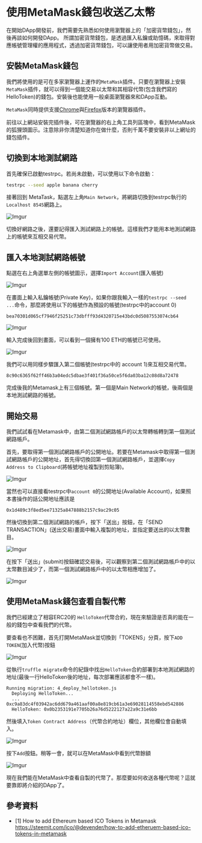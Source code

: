 # 使用MetaMask錢包收送乙太幣

在開始DApp開發前，我們需要先熟悉如何使用瀏覽器上的「加密貨幣錢包」，然後再談如何開發DApp。
所謂加密貨幣錢包，是透過匯入私鑰或助憶碼，來取得對應帳號管理權的應用程式，透過加密貨幣錢包，可以讓使用者用加密貨幣做交易。

## 安裝MetaMask錢包

我們將使用的是可在多家瀏覽器上運作的`MetaMask`插件。只要在瀏覽器上安裝`MetaMask`插件，就可以得到一個能交易以太幣和其相容代幣(包含我們寫的HelloToken)的錢包。安裝後也能使用一般桌面瀏覽器來和DApp互動。

`MetaMask`同時提供支援[Chrome](https://chrome.google.com/webstore/detail/metamask/nkbihfbeogaeaoehlefnkodbefgpgknn)與[Firefox](https://addons.mozilla.org/en-US/firefox/addon/ether-metamask/)版本的瀏覽器插件。

前往以上網站安裝完插件後，可在瀏覽器的右上角工具列區塊中，看到MetaMask的狐狸頭圖示。注意除非你清楚知道你在做什麼，否則千萬不要安裝非以上網址的錢包插件。

## 切換到本地測試網路

首先確保已啟動testrpc。若尚未啟動，可以使用以下命令啟動：

```sh
testrpc --seed apple banana cherry
```

接著回到 MetaTask，點選左上角`Main Network`，將網路切換到testrpc執行的`Localhost 8545`網路上。

![Imgur](https://i.imgur.com/32rikcB.png)

切換好網路之後，還要記得匯入測試網路上的帳號。這樣我們才能用本地測試網路上的帳號來互相交易代幣。

## 匯入本地測試網路帳號

點選在右上角選單左側的帳號圖示，選擇`Import Account`(匯入帳號)

![Imgur](https://i.imgur.com/0aY0n1s.png)

在畫面上輸入私鑰帳號(Private Key)，如果你跟我輸入一樣的`testrpc --seed ...`命令，那麼將使用以下的帳號作為預設的帳號(testrpc中的account 0)

```
bea70301d065cf7946f25251c73dbfff93d4320715e43bdc0d5087553074cb64
```

![Imgur](https://i.imgur.com/ZBBVDMF.png)

輸入完成後回到畫面，可以看到一個擁有100 ETH的帳號已可使用。

![Imgur](https://i.imgur.com/uwKB3tD.png)

我們可以用同樣步驟匯入第二個帳號(testrpc中的 account 1)來互相交易代幣。

```
8c90c6365f62ff46b3a04edc5dbae3f401f36a50ce5f6da03ba12c08d8a72478
```

完成後我的Metamask上有三個帳號。第一個是Main Network的帳號，後兩個是本地測試網路的帳號。

## 開始交易

我們試試看在Metamask中，由第二個測試網路帳戶的以太幣轉帳轉到第一個測試網路帳戶。

首先，要取得第一個測試網路帳戶的公開地址。若要在Metamask中取得第一個測試網路帳戶的公開地址，首先得切換回第一個測試網路帳戶，並選擇`Copy Address to Clipboard`(將帳號地址複製到剪貼簿)。

![Imgur](https://i.imgur.com/gbihVdp.png)

當然也可以直接看testrpc中`account 0`的公開地址(Available Account)，如果照本書操作的話公開地址應該是

```
0x1d489c3f8ed5ee71325a847888b2157c9ac29c05
```

然後切換到第二個測試網路的帳戶，按下「送出」按鈕，在「SEND TRANSACTION」(送出交易)畫面中輸入複製的地址，並指定要送出的以太幣數目。

![Imgur](https://i.imgur.com/Hwuqzj5.png)

在按下「送出」(submit)按鈕確認交易後，可以觀察到第二個測試網路帳戶中的以太幣數目減少了，而第一個測試網路帳戶中的以太幣相應增加了。

![Imgur](https://i.imgur.com/H2dix6h.png)

## 使用MetaMask錢包查看自製代幣

我們已經建立了相容ERC20的 `HelloToken`代幣合約，現在來驗證是否真的能在一般的錢包中查看我們的代幣。

要查看也不困難，首先打開MetaMask並切換到「TOKENS」分頁，按下`ADD TOKEN`(加入代幣)按鈕

![Imgur](https://i.imgur.com/8tOA5Fu.png)

從執行`truffle migrate`命令的紀錄中找出`HelloToken`合約部署到本地測試網路的地址(最後一行HelloToken後的地址，每次部署應該都會不一樣)。

```
Running migration: 4_deploy_hellotoken.js
  Deploying HelloToken...
  ... 0xc9a83dc4f03942ac6dd679a461aaf00a8e819cb61a3e69028114558ebd542886
  HelloToken: 0x0b2353191e7705b26a76d5222127a22a9c31e6bb
```

然後填入`Token Contract Address`（代幣合約地址）欄位，其他欄位會自動填入。

![Imgur](https://i.imgur.com/vlCrhIz.png)

按下`Add`按鈕。稍等一會，就可以在MetaMask中看到代幣餘額

![Imgur](https://i.imgur.com/cZD3rF5.png)

現在我們能在MetaMask中查看自製的代幣了。那麼要如何收送各種代幣呢？這就要靠即將介紹的DApp了。

## 參考資料

* [1] How to add Ethereum based ICO Tokens in Metamask https://steemit.com/ico/@devender/how-to-add-etheruem-based-ico-tokens-in-metamask
